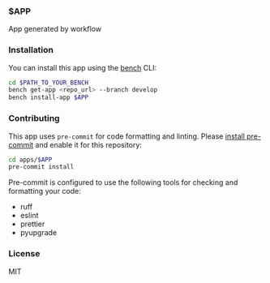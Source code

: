 ### $APP

App generated by workflow

### Installation

You can install this app using the [bench](https://github.com/frappe/bench) CLI:

```bash
cd $PATH_TO_YOUR_BENCH
bench get-app <repo_url> --branch develop
bench install-app $APP
```

### Contributing

This app uses `pre-commit` for code formatting and linting. Please [install pre-commit](https://pre-commit.com/#installation) and enable it for this repository:

```bash
cd apps/$APP
pre-commit install
```

Pre-commit is configured to use the following tools for checking and formatting your code:

- ruff
- eslint
- prettier
- pyupgrade

### License

MIT
